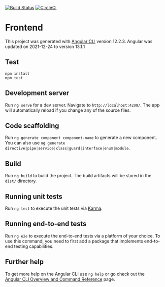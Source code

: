 [![Build Status](https://app.travis-ci.com/Rahn20/jsramverk-frontend.svg?branch=main)](https://app.travis-ci.com/Rahn20/jsramverk-frontend)
[![CircleCI](https://circleci.com/gh/Rahn20/jsramverk-frontend/tree/main.svg?style=svg)](https://circleci.com/gh/Rahn20/jsramverk-frontend/tree/main)

# Frontend

This project was generated with [Angular CLI](https://github.com/angular/angular-cli) version 12.2.3. Angular was updated on 2021-12-24 to version 13.1.1

## Test

```
npm install
npm test
```

## Development server

Run `ng serve` for a dev server. Navigate to `http://localhost:4200/`. The app will automatically reload if you change any of the source files.

## Code scaffolding

Run `ng generate component component-name` to generate a new component. You can also use `ng generate directive|pipe|service|class|guard|interface|enum|module`.

## Build

Run `ng build` to build the project. The build artifacts will be stored in the `dist/` directory.

## Running unit tests

Run `ng test` to execute the unit tests via [Karma](https://karma-runner.github.io).

## Running end-to-end tests

Run `ng e2e` to execute the end-to-end tests via a platform of your choice. To use this command, you need to first add a package that implements end-to-end testing capabilities.

## Further help

To get more help on the Angular CLI use `ng help` or go check out the [Angular CLI Overview and Command Reference](https://angular.io/cli) page.
